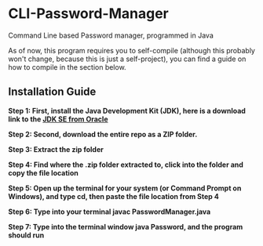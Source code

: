 # CLI-Password-Manager
Command Line based Password manager, programmed in Java

As of now, this program requires you to self-compile (although this probably won't change, because this is just a self-project), you can find a guide on how to compile in the section below.

## Installation Guide
**Step 1: First, install the Java Development Kit (JDK), here is a download link to the [JDK SE from Oracle](https://www.oracle.com/java/technologies/downloads/#jdk17-windows)**

**Step 2: Second, download the entire repo as a ZIP folder.**

**Step 3: Extract the zip folder**

**Step 4: Find where the .zip folder extracted to, click into the folder and copy the file location**

**Step 5: Open up the terminal for your system (or Command Prompt on Windows), and type cd, then paste the file location from Step 4**

**Step 6: Type into your terminal javac PasswordManager.java**

**Step 7: Type into the terminal window java Password, and the program should run**
